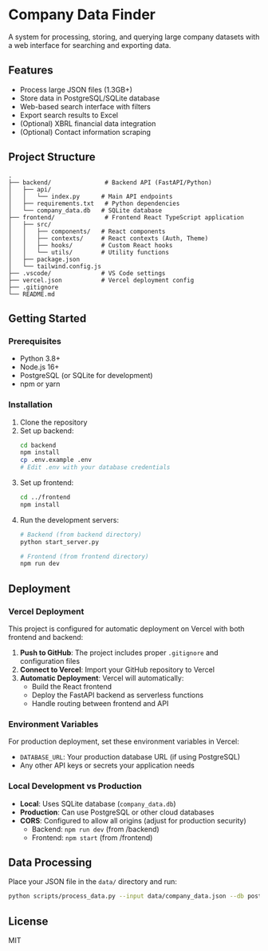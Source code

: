# Company Data Finder

A system for processing, storing, and querying large company datasets with a web interface for searching and exporting data.

## Features

- Process large JSON files (1.3GB+)
- Store data in PostgreSQL/SQLite database
- Web-based search interface with filters
- Export search results to Excel
- (Optional) XBRL financial data integration
- (Optional) Contact information scraping

## Project Structure

```
.
├── backend/               # Backend API (FastAPI/Python)
│   ├── api/
│   │   └── index.py      # Main API endpoints
│   ├── requirements.txt   # Python dependencies
│   └── company_data.db   # SQLite database
├── frontend/              # Frontend React TypeScript application
│   ├── src/
│   │   ├── components/   # React components
│   │   ├── contexts/     # React contexts (Auth, Theme)
│   │   ├── hooks/        # Custom React hooks
│   │   └── utils/        # Utility functions
│   ├── package.json
│   └── tailwind.config.js
├── .vscode/              # VS Code settings
├── vercel.json           # Vercel deployment config
├── .gitignore
└── README.md
```

## Getting Started

### Prerequisites

- Python 3.8+
- Node.js 16+
- PostgreSQL (or SQLite for development)
- npm or yarn

### Installation

1. Clone the repository
2. Set up backend:
   ```bash
   cd backend
   npm install
   cp .env.example .env
   # Edit .env with your database credentials
   ```
3. Set up frontend:
   ```bash
   cd ../frontend
   npm install
   ```
4. Run the development servers:
   ```bash
   # Backend (from backend directory)
   python start_server.py
   
   # Frontend (from frontend directory)
   npm run dev
   ```

## Deployment

### Vercel Deployment

This project is configured for automatic deployment on Vercel with both frontend and backend:

1. **Push to GitHub**: The project includes proper `.gitignore` and configuration files
2. **Connect to Vercel**: Import your GitHub repository to Vercel
3. **Automatic Deployment**: Vercel will automatically:
   - Build the React frontend
   - Deploy the FastAPI backend as serverless functions
   - Handle routing between frontend and API

### Environment Variables

For production deployment, set these environment variables in Vercel:
- `DATABASE_URL`: Your production database URL (if using PostgreSQL)
- Any other API keys or secrets your application needs

### Local Development vs Production

- **Local**: Uses SQLite database (`company_data.db`)
- **Production**: Can use PostgreSQL or other cloud databases
- **CORS**: Configured to allow all origins (adjust for production security)
   - Backend: `npm run dev` (from /backend)
   - Frontend: `npm start` (from /frontend)

## Data Processing

Place your JSON file in the `data/` directory and run:

```bash
python scripts/process_data.py --input data/company_data.json --db postgresql://user:password@localhost/companydb
```

## License

MIT
